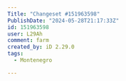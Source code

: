 ```yaml
---
Title: "Changeset #151963598"
PublishDate: "2024-05-28T21:17:33Z"
id: 151963598
user: L29Ah
comment: farm
created_by: iD 2.29.0
tags:
  - Montenegro

---
```

